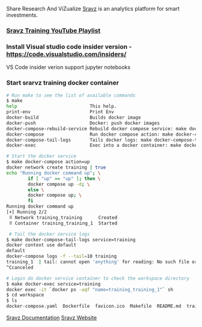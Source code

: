 Share Research And ViZualize [Sravz](https://sravz.com) is an analytics platform for smart investments.

### [Sravz Training YouTube Playlist](https://youtu.be/vFtlOtXPo5s)

### Install Visual studio code insider version - https://code.visualstudio.com/insiders/
VS Code insider verion support jupyter notebooks

### Start srarvz training docker container
```bash
# Run make to see the list of available commands
$ make
help                           This help.
print-env                      Print Env
docker-build                   Builds docker image
docker-push                    Docker: push docker images
docker-compose-rebuild-service Rebuild docker compose service: make docker-compose-rebuild-service service=backend-go
docker-compose                 Run docker compose action: make docker-compose up/down
docker-compose-tail-logs       Tails docker logs: make docker-compose-tail-logs service=training
docker-exec                    Exec into a docker container: make docker-exec service=training

# Start the docker service
$ make docker-compose action=up
docker network create training | true
echo "Running docker command up"; \
        if [ "up" == "up" ]; then \
        docker compose up -d; \
        else \
        docker compose up; \
        fi
Running docker command up
[+] Running 2/2
 ⠿ Network training_training      Created                                                                                                                                           0.1s
 ⠿ Container training_training_1  Started

 # Tail the docker service logs
$ make docker-compose-tail-logs service=training
docker context use default
default
docker-compose logs -f --tail=10 training
training_1  | tail: cannot open 'anything' for reading: No such file or directory
^Ccanceled

# Login do docker service container to check the workspace directory
$ make docker-exec service=training
docker exec -it `docker ps -aqf "name=training_training_1"` sh
$ cd workspace
$ ls
docker-compose.yaml  Dockerfile  favicon.ico  Makefile  README.md  training-ansible  training-hugo  training-py
```

[Sravz Documentation](https://docs.sravz.com/)
[Sravz Website](https://sravz.com)
